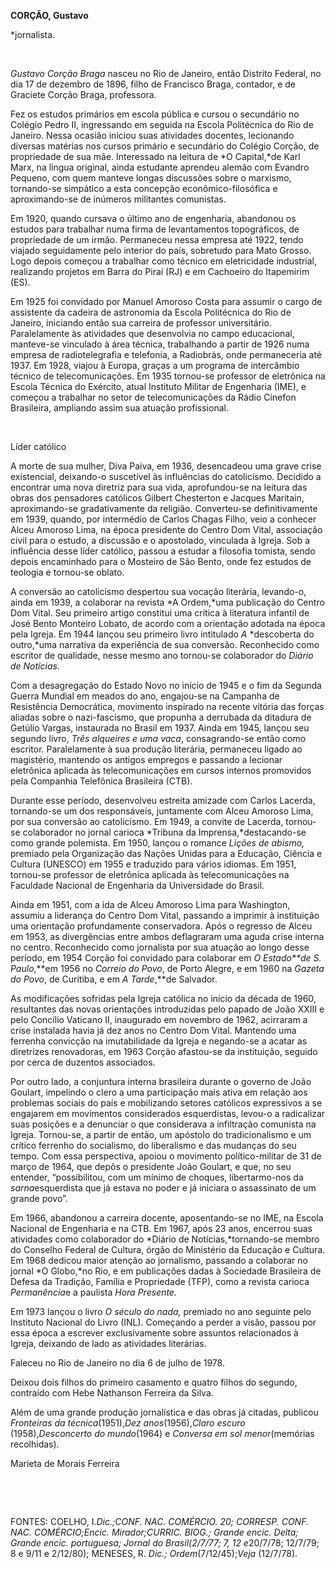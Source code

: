 **CORÇÃO, Gustavo**

\*jornalista.

 

*Gustavo Corção Braga* nasceu no Rio de Janeiro, então Distrito Federal,
no dia 17 de dezembro de 1896, filho de Francisco Braga, contador, e de
Graciete Corção Braga, professora.

Fez os estudos primários em escola pública e cursou o secundário no
Colégio Pedro II, ingressando em seguida na Escola Politécnica do Rio de
Janeiro. Nessa ocasião iniciou suas atividades docentes, lecionando
diversas matérias nos cursos primário e secundário do Colégio Corção, de
propriedade de sua mãe. Interessado na leitura de *O Capital,*de Karl
Marx, na língua original, ainda estudante aprendeu alemão com Evandro
Pequeno, com quem manteve longas discussões sobre o marxismo,
tornando-se simpático a esta concepção econômico-filosófica e
aproximando-se de inúmeros militantes comunistas.

Em 1920, quando cursava o último ano de engenharia, abandonou os estudos
para trabalhar numa firma de levantamentos topográficos, de propriedade
de um irmão. Permaneceu nessa empresa até 1922, tendo viajado
seguidamente pelo interior do país, sobretudo para Mato Grosso. Logo
depois começou a trabalhar como técnico em eletricidade industrial,
realizando projetos em Barra do Piraí (RJ) e em Cachoeiro do Itapemirim
(ES).

Em 1925 foi convidado por Manuel Amoroso Costa para assumir o cargo de
assistente da cadeira de astronomia da Escola Politécnica do Rio de
Janeiro, iniciando então sua carreira de professor universitário.
Paralelamente às atividades que desenvolvia no campo educacional,
manteve-se vinculado à área técnica, trabalhando a partir de 1926 numa
empresa de radiotelegrafia e telefonia, a Radiobrás, onde permaneceria
até 1937. Em 1928, viajou à Europa, graças a um programa de intercâmbio
técnico de telecomunicações. Em 1935 tornou-se professor de eletrônica
na Escola Técnica do Exército, atual Instituto Militar de Engenharia
(IME), e começou a trabalhar no setor de telecomunicações da Rádio
Cinefon Brasileira, ampliando assim sua atuação profissional.

 

Líder católico

A morte de sua mulher, Diva Paiva, em 1936, desencadeou uma grave crise
existencial, deixando-o suscetível às influências do catolicismo.
Decidido a encontrar uma nova diretriz para sua vida, aprofundou-se na
leitura das obras dos pensadores católicos Gilbert Chesterton e Jacques
Maritain, aproximando-se gradativamente da religião. Converteu-se
definitivamente em 1939, quando, por intermédio de Carlos Chagas Filho,
veio a conhecer Alceu Amoroso Lima, na época presidente do Centro Dom
Vital, associação civil para o estudo, a discussão e o apostolado,
vinculada à Igreja. Sob a influência desse líder católico, passou a
estudar a filosofia tomista, sendo depois encaminhado para o Mosteiro de
São Bento, onde fez estudos de teologia e tornou-se oblato.

A conversão ao catolicismo despertou sua vocação literária, levando-o,
ainda em 1939, a colaborar na revista *A Ordem,*uma publicação do Centro
Dom Vital. Seu primeiro artigo constitui uma crítica à literatura
infantil de José Bento Monteiro Lobato, de acordo com a orientação
adotada na época pela Igreja. Em 1944 lançou seu primeiro livro
intitulado *A* *descoberta do outro,*uma narrativa da experiência de sua
conversão. Reconhecido como escritor de qualidade, nesse mesmo ano
tornou-se colaborador do *Diário de Notícias.*

Com a desagregação do Estado Novo no início de 1945 e o fim da Segunda
Guerra Mundial em meados do ano, engajou-se na Campanha de Resistência
Democrática, movimento inspirado na recente vitória das forças aliadas
sobre o nazi-fascismo, que propunha a derrubada da ditadura de Getúlio
Vargas, instaurada no Brasil em 1937. Ainda em 1945, lançou seu segundo
livro, *Três alqueires e uma* *vaca*, consagrando-se então como
escritor. Paralelamente à sua produção literária, permaneceu ligado ao
magistério, mantendo os antigos empregos e passando a lecionar
eletrônica aplicada às telecomunicações em cursos internos promovidos
pela Companhia Telefônica Brasileira (CTB).

Durante esse período, desenvolveu estreita amizade com Carlos Lacerda,
tornando-se um dos responsáveis, juntamente com Alceu Amoroso Lima, por
sua conversão ao catolicismo. Em 1949, a convite de Lacerda, tornou-se
colaborador no jornal carioca *Tribuna da Imprensa,*destacando-se como
grande polemista. Em 1950, lançou o romance *Lições de abismo,* premiado
pela Organização das Nações Unidas para a Educação, Ciência e Cultura
(UNESCO) em 1955 e traduzido para vários idiomas. Em 1951, tornou-se
professor de eletrônica aplicada às telecomunicações na Faculdade
Nacional de Engenharia da Universidade do Brasil.

Ainda em 1951, com a ida de Alceu Amoroso Lima para Washington, assumiu
a liderança do Centro Dom Vital, passando a imprimir à instituição uma
orientação profundamente conservadora. Após o regresso de Alceu em 1953,
as divergências entre ambos deflagraram uma aguda crise interna no
centro. Reconhecido como jornalista por sua atuação ao longo desse
período, em 1954 Corção foi convidado para colaborar em *O Estado**de S.
Paulo*,**em 1956 no *Correio do Povo*, de Porto Alegre, e em 1960 na
*Gazeta do Povo*, de Curitiba, e em *A Tarde*,**de Salvador.

As modificações sofridas pela Igreja católica no início da década de
1960, resultantes das novas orientações introduzidas pelo papado de João
XXIII e pelo Concílio Vaticano II, inaugurado em novembro de 1962,
acirraram a crise instalada havia já dez anos no Centro Dom Vital.
Mantendo uma ferrenha convicção na imutabilidade da Igreja e negando-se
a acatar as diretrizes renovadoras, em 1963 Corção afastou-se da
instituição, seguido por cerca de duzentos associados.

Por outro lado, a conjuntura interna brasileira durante o governo de
João Goulart, impelindo o clero a uma participação mais ativa em relação
aos problemas sociais do país e mobilizando setores católicos
expressivos a se engajarem em movimentos considerados esquerdistas,
levou-o a radicalizar suas posições e a denunciar o que considerava a
infiltração comunista na Igreja. Tornou-se, a partir de então, um
apóstolo do tradicionalismo e um crítico ferrenho do socialismo, do
liberalismo e das mudanças do seu tempo. Com essa perspectiva, apoiou o
movimento político-militar de 31 de março de 1964, que depôs o
presidente João Goulart, e que, no seu entender, “possibilitou, com um
mínimo de choques, libertarmo-nos da *sarna*esquerdista que já estava no
poder e já iniciara o assassinato de um grande povo”.

Em 1966, abandonou a carreira docente, aposentando-se no IME, na Escola
Nacional de Engenharia e na CTB. Em 1967, após 23 anos, encerrou suas
atividades como colaborador do *Diário de Notícias,*tornando-se membro
do Conselho Federal de Cultura, órgão do Ministério da Educação e
Cultura. Em 1968 dedicou maior atenção ao jornalismo, passando a
colaborar no jornal *O Globo,*no Rio, e em publicações dadas à Sociedade
Brasileira de Defesa da Tradição, Família e Propriedade (TFP), como a
revista carioca *Permanência*e a paulista *Hora Presente.*

Em 1973 lançou o livro *O* *século do nada,* premiado no ano seguinte
pelo Instituto Nacional do Livro (INL). Começando a perder a visão,
passou por essa época a escrever exclusivamente sobre assuntos
relacionados à Igreja, deixando de lado as atividades literárias.

Faleceu no Rio de Janeiro no dia 6 de julho de 1978.

Deixou dois filhos do primeiro casamento e quatro filhos do segundo,
contraído com Hebe Nathanson Ferreira da Silva.

Além de uma grande produção jornalística e das obras já citadas,
publicou *Fronteiras da* *técnica*(1951),*Dez anos*(1956),*Claro escuro*
(1958),*Desconcerto do mundo*(1964) e *Conversa em sol menor*(memórias
recolhidas).

Marieta de Morais Ferreira

 

 

FONTES: COELHO, I.*Dic.;*CONF. NAC. COMÉRCIO. *20*; CORRESP. CONF. NAC.
COMÉRCIO;*Encic. Mirador;*CURRIC. BIOG.; *Grande encic. Delta; Grande*
*encic. portuguesa; Jornal do Brasil*(2/7/77; 7, 12 e****20/7/78;
12/7/79; 8 e 9/11 e 2/12/80); MENESES, R. *Dic.; Ordem*(7/12/45);*Veja*
(12/7/78).

 
